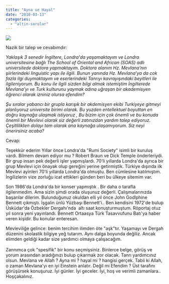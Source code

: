 ```yaml
---
title: "Ayna ve Hayal"
date: "2010-03-13"
categories: 
  - "altin-sorular"
---
```


![](/uploads/image/molla.jpg)

Nazik bir talep ve cevabımdır:  
  
_Yaklaşık 3 senedir İngiltere, Londra'da yaşamaktayım ve Londra universitesine bağlı The School of Oriental and African (SOAS) adlı universitede doktora yapmaktayım. Doktora alanım Hz. Mevlana’nın şiirlerindeki linguistic yapı ile ilgili. Bunun yanında Hz. Mevlana’ya da cok fazla ilgi duymaktayım ve eserlerindeki Tanrıyı kavrayışındaki beyitleri ile ilgileniyorum. Bu konu ile ilgili sizden bilgi almak istemiştim İngilterede Mevlana’yı ve Turk kulturunu yaymak adına uğraşan bir akademisyen öğrenci olarak izniniz olursa efendim?_

_Şu sıralar yabancı bir grupla karışık bir akdemisyen ekibi Turkiyeye gitmeyi planlıyoruz universite birimi olarak. Bu yuzden entellektuel boyuttan en doğru kaynağa ulaşmak istiyoruz , Bu bizim için çok önemli ve bu konuda önemli bir Mevlevi olarak siz değerli zatınızdan yardım talep ediyoruz. Çeşitlilikten dolayı tam olarak ana kaynağa ulaşamıyorum. Siz neyi önerirsiniz acaba?_

Cevap:

Teşekkür ederim Yıllar önce Londra'da "Rumi Society" isimli bir kuruluş vardı. Bilmem devam ediyor mu ? Robert Braun ve Dick Temple önderleriydi. Bir grup insan pek değerli işler yapmışlardı. 70'li yıllarda Londra'da ayrıca bir grup Mevlevi için önayak olup gereğini yerine getirmiştik. Türkiye dışında ilk Mevlevi ayinleri 70'li yıllarda Londra'da olmuştu. Ben cümlesine katılmıştım. İngilizlerin vize zorluğu icat ettikleri günden beri bu ülkeye sitemim var.

Son 1986'da Londra'da bir konser yapmıştık . Bir daha o tarafla ilgilenmedim. Ama sizin şimdi orada oluşunuz değerli. Çalışmalarınızda başarılar dilerim. Bulunduğunuz okuldan elli yıl önce John Godlphine Bennett çıkmıştı. İşgalin ünlü Yüzbaşı Bennett'i.. Ben kendisini 1972'de bulup Üsküdar'da Özbekler Dergahı'nda  altı saat konuşturmuştum. Röportaj otuz yıl sonra yeni yayınlandı. Bennett Ortaasya Türk Tasavvufunu Batı'ya haber veren kişidir. Bu konular enteresan.

Mevleviliğe gelince: benim tercihim ilimden öte "aşk"tır. Yaşamayı ve Dergah düzenini skolastik bilgiye yeğ tutarım. Aynı dalga boyunda değiliz. Ancak elimden geldiği kadar size yardımcı olmaya çalışacağım.  
   
Zannımca çok "spesifik" bir konu seçmişsiniz. Binlerce belge, görüş ve yorum arasından aradığınızı bulup çıkarmak zor olacak. Tanrı yardımcınız olsun. Mevlana ve Allah ? Ayna mi ? hayal mi ? hangisi gerçek. Tabii ki Allah, o zaman Mevlana'yı en iyi Einstein anlatır. Değil mi Efendim ? Üst tarafını görüşürsek konuşuruz. İyi günler. İyi geceler. İyi, hoş ve verimli zamanlara.. Hoşçakalınız.
